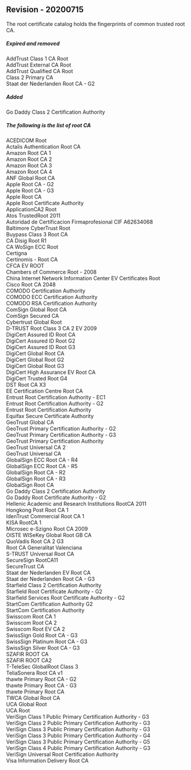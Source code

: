 ## Revision - 20200715  

The root certificate catalog holds the fingerprints of common trusted root CA.  

##### Expired and removed 
AddTrust Class 1 CA Root  
AddTrust External CA Root  
AddTrust Qualified CA Root  
Class 2 Primary CA  
Staat der Nederlanden Root CA - G2 

##### Added
Go Daddy Class 2 Certification Authority 

##### The following is the list of root CA

ACEDICOM Root  
Actalis Authentication Root CA  
Amazon Root CA 1  
Amazon Root CA 2  
Amazon Root CA 3  
Amazon Root CA 4  
ANF Global Root CA  
Apple Root CA - G2  
Apple Root CA - G3  
Apple Root CA  
Apple Root Certificate Authority  
ApplicationCA2 Root  
Atos TrustedRoot 2011  
Autoridad de Certificacion Firmaprofesional CIF A62634068  
Baltimore CyberTrust Root  
Buypass Class 3 Root CA  
CA Disig Root R1  
CA WoSign ECC Root  
Certigna  
Certinomis - Root CA  
CFCA EV ROOT  
Chambers of Commerce Root - 2008  
China Internet Network Information Center EV Certificates Root  
Cisco Root CA 2048  
COMODO Certification Authority  
COMODO ECC Certification Authority  
COMODO RSA Certification Authority  
ComSign Global Root CA  
ComSign Secured CA  
Cybertrust Global Root  
D-TRUST Root Class 3 CA 2 EV 2009  
DigiCert Assured ID Root CA  
DigiCert Assured ID Root G2  
DigiCert Assured ID Root G3  
DigiCert Global Root CA  
DigiCert Global Root G2  
DigiCert Global Root G3  
DigiCert High Assurance EV Root CA  
DigiCert Trusted Root G4  
DST Root CA X3  
EE Certification Centre Root CA  
Entrust Root Certification Authority - EC1  
Entrust Root Certification Authority - G2  
Entrust Root Certification Authority  
Equifax Secure Certificate Authority  
GeoTrust Global CA  
GeoTrust Primary Certification Authority - G2  
GeoTrust Primary Certification Authority - G3  
GeoTrust Primary Certification Authority  
GeoTrust Universal CA 2  
GeoTrust Universal CA  
GlobalSign ECC Root CA - R4  
GlobalSign ECC Root CA - R5  
GlobalSign Root CA - R2  
GlobalSign Root CA - R3  
GlobalSign Root CA  
Go Daddy Class 2 Certification Authority  
Go Daddy Root Certificate Authority - G2  
Hellenic Academic and Research Institutions RootCA 2011  
Hongkong Post Root CA 1  
IdenTrust Commercial Root CA 1  
KISA RootCA 1  
Microsec e-Szigno Root CA 2009  
OISTE WISeKey Global Root GB CA  
QuoVadis Root CA 2 G3  
Root CA Generalitat Valenciana  
S-TRUST Universal Root CA  
SecureSign RootCA11  
SecureTrust CA  
Staat der Nederlanden EV Root CA  
Staat der Nederlanden Root CA - G3  
Starfield Class 2 Certification Authority  
Starfield Root Certificate Authority - G2  
Starfield Services Root Certificate Authority - G2  
StartCom Certification Authority G2  
StartCom Certification Authority  
Swisscom Root CA 1  
Swisscom Root CA 2  
Swisscom Root EV CA 2  
SwissSign Gold Root CA - G3  
SwissSign Platinum Root CA - G3  
SwissSign Silver Root CA - G3  
SZAFIR ROOT CA  
SZAFIR ROOT CA2  
T-TeleSec GlobalRoot Class 3  
TeliaSonera Root CA v1  
thawte Primary Root CA - G2  
thawte Primary Root CA - G3  
thawte Primary Root CA  
TWCA Global Root CA  
UCA Global Root  
UCA Root  
VeriSign Class 1 Public Primary Certification Authority - G3  
VeriSign Class 2 Public Primary Certification Authority - G3  
VeriSign Class 3 Public Primary Certification Authority - G3  
VeriSign Class 3 Public Primary Certification Authority - G4  
VeriSign Class 3 Public Primary Certification Authority - G5  
VeriSign Class 4 Public Primary Certification Authority - G3  
VeriSign Universal Root Certification Authority  
Visa Information Delivery Root CA  
